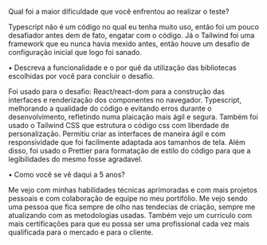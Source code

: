 Qual foi a maior dificuldade que você enfrentou ao realizar o teste?

Typescript não é um código no qual eu tenha muito uso, então foi um pouco
desafiador antes dem de fato, engatar com o código.
Já o Tailwind foi uma framework que eu nunca havia mexido antes, então houve um
desafio de configuração inicial que logo foi sanado.

• Descreva a funcionalidade e o por quê da utilização das bibliotecas
escolhidas por você para concluir o desafio.

Foi usado para o desafio:
React/react-dom para a construção das interfaces e renderização dos componentes
no navegador.
Typescript, melhorando a qualidade do código e evitando erros durante o
desenvolvimento, refletindo numa plaicação mais ágil e segura.
Também foi usado o Tailwind CSS que estrutura o código css com liberdade de
personalização. Permitiu criar as interfaces de maneira ágil e com
responsividade que foi facilmente adaptada aos tamanhos de tela.
Além disso, foi usado o Prettier para formatação de estilo do código para que a
legibilidades do mesmo fosse agradavel.

• Como você se vê daqui a 5 anos?

Me vejo com minhas habilidades técnicas aprimoradas e com mais projetos pessoais e com colaboração de equipe no meu portifólio. Me vejo sendo uma pessoa que fica sempre de olho nas tendecias de criação, sempre me atualizando com as metodologias usadas. Também vejo um curriculo com mais certificações para que eu possa ser uma profissional cada vez mais qualificada para o mercado e para o cliente.

